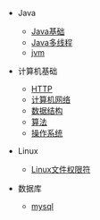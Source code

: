 * Java

  * [Java基础](./docs/java/Java基础.md)
  * [Java多线程](./docs/java/Java多线程.md)
  * [jvm](./docs/java/jvm.md)

* 计算机基础

  * [HTTP](./docs/computer/HTTP.md)
  * [计算机网络](./docs/computer/远程通信.md)
  * [数据结构](./docs/computer/数据结构.md)
  * [算法](./docs/computer/算法.md)
  * [操作系统](./docs/computer/操作系统.md)

* Linux
  * [Linux文件权限符](./docs/linux/Linux文件权限符.md)

* 数据库
  * [mysql](./docs/mysql/MYSQL.md)
